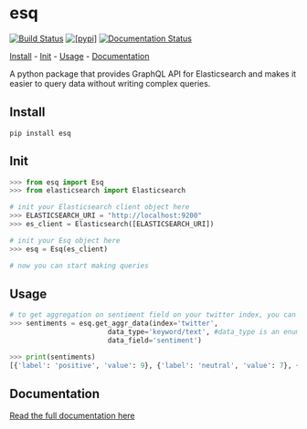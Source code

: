 # esq

[![Build Status](https://img.shields.io/pypi/v/esq.svg)](https://pypi.python.org/pypi/esq) [![[pypi]](https://github.com/scottydelta/esq/actions/workflows/python-publish.yml/badge.svg)](https://github.com/scottydelta/esq/actions/workflows/python-publish.yml) [![Documentation Status](https://readthedocs.org/projects/esq/badge/?version=latest)](https://esq.readthedocs.io/en/latest/?version=latest)

[Install](#install) - [Init](#init) - [Usage](#usage) - [Documentation](#documentation)

A python package that provides GraphQL API for Elasticsearch and makes it easier to query data without writing complex queries.

## Install

    pip install esq

## Init

```python
>>> from esq import Esq
>>> from elasticsearch import Elasticsearch

# init your Elasticsearch client object here
>>> ELASTICSEARCH_URI = "http://localhost:9200"
>>> es_client = Elasticsearch([ELASTICSEARCH_URI])

# init your Esq object here
>>> esq = Esq(es_client)

# now you can start making queries
```

## Usage

```python
# to get aggregation on sentiment field on your twitter index, you can simply do:
>>> sentiments = esq.get_aggr_data(index='twitter',
                        data_type='keyword/text', #data_type is an enum('keyword/text', 'coordinates', 'timeseries')
                        data_field='sentiment')

>>> print(sentiments)
[{'label': 'positive', 'value': 9}, {'label': 'neutral', 'value': 7}, {'label': 'negative', 'value': 1}]
```

## Documentation

[Read the full documentation here](https://esq.readthedocs.io/en/latest/?version=latest)
